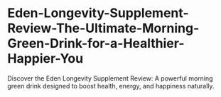 # Eden-Longevity-Supplement-Review-The-Ultimate-Morning-Green-Drink-for-a-Healthier-Happier-You
Discover the Eden Longevity Supplement Review: A powerful morning green drink designed to boost health, energy, and happiness naturally.
